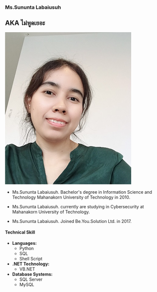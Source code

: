 ### **Ms.Sununta Labaiusuh**
## **AKA ไม่พูดเยอะ** 

![](sununta.jpg "Ms.Sununta Labaiusuh")

- Ms.Sununta Labaiusuh. Bachelor's degree in Information Science and Technology Mahanakorn University of Technology in 2010.

- Ms.Sununta Labaiusuh. currently are studying in Cybersecurity at Mahanakorn University of Technology.

- Ms.Sununta Labaiusuh. Joined Be.You.Solution Ltd. in 2017.

#### Technical Skill
- **Languages:**
  - Python
  - SQL
  - Shell Script
- **.NET Technology:**
  - VB.NET
- **Database Systems:**
  - SQL Server
  - MySQL
